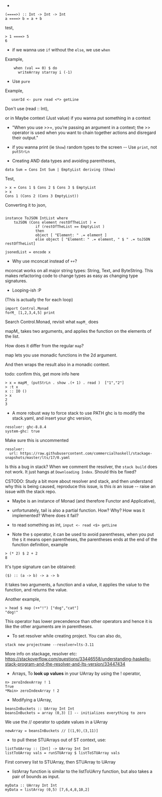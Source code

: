 * 
```
(====>) :: Int -> Int -> Int
a ====> b = a + b
```

test,
```
> 1 ====> 5
6
```
* if we wanna use ```if``` without the ```else```,
we use ```when```



Example,

```
    when (val == 0) $ do
      writeArray starray i (-1)
```      
* Use ```pure```

Example,
```
   userId <- pure read <*> getLine
```
Don't use (read :: Int),

or in Maybe context (Just value) if you wanna put something in a context


* "When you use >>=, you’re passing an argument in a context; the >> operator is used when you want to chain together actions and disregard their output." 

* if you wanna print  (ie ```Show```) random types to the screen -- Use ```print```,
not ```putStrLn```


* Creating AND data types and avoiding parentheses,

```
data Sum = Cons Int Sum | EmptyList deriving (Show)
```

Test,
```
> x = Cons 1 $ Cons 2 $ Cons 3 $ EmptyList 
> x
Cons 1 (Cons 2 (Cons 3 EmptyList))
```


Converting it to json,
```

instance ToJSON IntList where 
    toJSON (Cons element restOfTheList ) = 
              if (restOfTheList == EmptyList ) 
              then  
              object [ "Element: " .= element ] 
              else object [ "Element: " .= element, " $ " .= toJSON restOfTheList]

jsonedList = encode x
```


* Why use mconcat instead of ```++```?

 mconcat works on all major string types: String, Text, and ByteString. 
This makes refactoring code to change types as easy as changing type signatures.


* Looping-ish :P

(This is actually the for each loop)

```
import Control.Monad
forM_ [1,2,3,4,5] print
```

Search Control.Monad, revisit what ```mapM_``` does


mapM_ takes two arguments, and applies the function on the elements of the list. 

How does it differ from the regular ```map```?

map lets you use monadic functions in the 2d argument.

And then wraps the result also in a monadic context.

todo: confirm this, get more info here

```
> x = mapM_ (putStrLn . show .(+ 1) . read )  ["1","2"]
> :t x
x :: IO ()
> x
2
3
```

* A more robust way to force stack to use PATH ghc is to modify the stack.yaml, and insert your ghc version,
```
resolver: ghc-8.8.4
system-ghc: true
```

Make sure this is uncommented
```
resolver:
  url: https://raw.githubusercontent.com/commercialhaskell/stackage-snapshots/master/lts/17/0.yaml
```


Is this a bug in stack? When we comment the resolver, the ```stack build``` does not work. It just hangs at ```Downloading Index```.
Should this be fixed?

CSTODO: Study a bit more about resolver and stack, and then understand why this is being caused, reproduce this issue, is this _is_ an issue -- raise an issue with the stack repo.

* Maybe is an instance of Monad (and therefore Functor and Applicative),

* unfortunately, tail is also a partial function. How? Why? How was it implemented? Where does it fail?

* to read something as int, ```input <- read <$> getLine```

* Note the ```$``` operator,
it can be used to avoid parentheses, when you put the ```$``` it means open parentheses, the parentheses ends at the end of the function definition,
example
```
> (* 2) $ 2 + 2 
8
```
It's type signature can be obtained:
```
($) :: (a -> b) -> a -> b
```
it takes two arguments, a function and a value, it applies the value to the function, and returns the value.


Another example,
```
> head $ map (++"!") ["dog","cat"]
"dog!"
```

This operator has lower precendence than other operators and hence it is like the other arguments are in parentheses.


*  To set resolver while creating project. You can also do,
```
stack new projectname --resolver=lts-3.11
```

More info on stackage, resolver etc:
https://stackoverflow.com/questions/33446558/understanding-haskells-stack-program-and-the-resolver-and-lts-version/33447434


* Arrays,
To **look up values** in your UArray by using the ! operator,
```
n> zeroIndexArray ! 1
True
*Main> zeroIndexArray ! 2
```


* Modifying a UArray, 

```
beansInBuckets :: UArray Int Int
beansInBuckets = array (0,3) [] -- initializes everything to zero
```

We  use the  // operator to update values in a UArray
```
newArray = beansInBuckets // [(1,9),(3,11)]
```
* to pull these STUArrays out of ST context, use:
```
listToUArray :: [Int] -> UArray Int Int
listToUArray vals = runSTUArray $ listToSTUArray vals
```

First convery list to STUArray, then STUArray to UArray

* listArray function is similar to the listToUArry function, but also takes a pair of bounds as input.

```
myData :: UArray Int Int
myData = listArray (0,5) [7,6,4,8,10,2]
```


